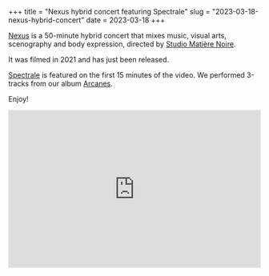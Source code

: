 +++
title = "Nexus hybrid concert featuring Spectrale"
slug = "2023-03-18-nexus-hybrid-concert"
date = 2023-03-18
+++

[Nexus](https://www.youtube.com/watch?v=B-1K2eHEdf4) is a 50-minute hybrid concert that mixes music, visual arts, scenography and body expression, directed by [Studio Matière Noire](https://www.studiomatierenoire.com/).

It was filmed in 2021 and has just been released.

[Spectrale](/music/#spectrale) is featured on the first 15 minutes of the video. We performed 3-tracks from our album [Arcanes](https://spectrale.bandcamp.com/album/arcanes).

Enjoy!

<iframe width="100%" height="315" src="https://www.youtube.com/embed/B-1K2eHEdf4" title="YouTube video player" frameborder="0" allow="accelerometer; autoplay; clipboard-write; encrypted-media; gyroscope; picture-in-picture; web-share" allowfullscreen></iframe>